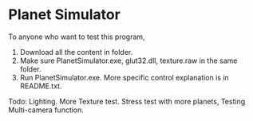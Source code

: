 # Planet Simulator

To anyone who want to test this program,
1. Download all the content in <executable> folder.
2. Make sure PlanetSimulator.exe, glut32.dll, texture.raw in the same folder.
3. Run PlanetSimulator.exe. More specific control explanation is in README.txt.

Todo: Lighting.
      More Texture test.
			Stress test with more planets, 
			Testing Multi-camera function.
							
